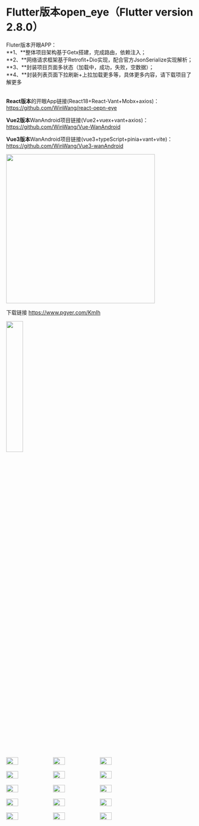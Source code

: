 # Flutter版本open_eye（Flutter version 2.8.0）

Fluter版本开眼APP：<br>
**1、**整体项目架构基于Getx搭建，完成路由，依赖注入；<br>
**2、**网络请求框架基于Retrofit+Dio实现，配合官方JsonSerialize实现解析；<br>
**3、**封装项目页面多状态（加载中，成功，失败，空数据）；<br>
**4、**封装列表页面下拉刷新+上拉加载更多等，具体更多内容，请下载项目了解更多<br><br>

**React版本**的开眼App链接(React18+React-Vant+Mobx+axios)：https://github.com/WinWang/react-oepn-eye <br>

**Vue2版本**WanAndroid项目链接(Vue2+vuex+vant+axios)：https://github.com/WinWang/Vue-WanAndroid <br>

**Vue3版本**WanAndroid项目链接(vue3+typeScript+pinia+vant+vite)：https://github.com/WinWang/Vue3-wanAndroid

<img src="https://github.com/WinWang/open_eye/blob/master/screenshot/download.png" width="400px">

下载链接 https://www.pgyer.com/KmIh


<img src="https://github.com/WinWang/open_eye/blob/master/screenshot/demo.gif" width="30%">
<br/>
<div style="display: flex; flex-direction: row">
<img src="https://github.com/WinWang/open_eye/blob/master/screenshot/1.png" width="25%">
<img src="https://github.com/WinWang/open_eye/blob/master/screenshot/2.png" width="25%">
<img src="https://github.com/WinWang/open_eye/blob/master/screenshot/3.png" width="25%">
</div>

<br/>

<div style="display: flex; flex-direction: row">
<img src="https://github.com/WinWang/open_eye/blob/master/screenshot/4.png" width="25%">
<img src="https://github.com/WinWang/open_eye/blob/master/screenshot/5.png" width="25%">
<img src="https://github.com/WinWang/open_eye/blob/master/screenshot/6.png" width="25%">
</div>

<br/>

<div style="display: flex; flex-direction: row">
<img src="https://github.com/WinWang/open_eye/blob/master/screenshot/7.png" width="25%">
<img src="https://github.com/WinWang/open_eye/blob/master/screenshot/8.png" width="25%">
<img src="https://github.com/WinWang/open_eye/blob/master/screenshot/9.png" width="25%">
</div>

<br/>

<div style="display: flex; flex-direction: row">
<img src="https://github.com/WinWang/open_eye/blob/master/screenshot/10.png" width="25%">
<img src="https://github.com/WinWang/open_eye/blob/master/screenshot/11.png" width="25%">
<img src="https://github.com/WinWang/open_eye/blob/master/screenshot/12.png" width="25%">
</div>
<br/>

<div style="display: flex; flex-direction: row">
<img src="https://github.com/WinWang/open_eye/blob/master/screenshot/13.png" width="25%">
<img src="https://github.com/WinWang/open_eye/blob/master/screenshot/14.jpg" width="25%">
<img src="https://github.com/WinWang/open_eye/blob/master/screenshot/15.jpg" width="25%">
</div>
<br/>

